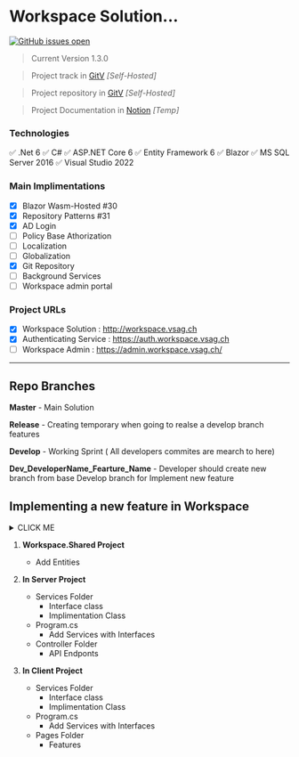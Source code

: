 # Workspace Solution...

[![GitHub issues open](https://img.shields.io/github/issues/network-tools/shconfparser.svg?maxAge=2592000)](http://git.workspace.vsag.ch/Dev_Team/Workspace/issues)



> Current Version 1.3.0

> Project track in [GitV](http://git.workspace.vsag.ch/Dev_Team/Workspace/projects) *[Self-Hosted]*

> Project repository in [GitV](http://git.workspace.vsag.ch/Dev_Team/Workspace) *[Self-Hosted]*

> Project Documentation in [Notion](https://hiruna.notion.site/VS-Workspace-ab113a9758d14836b37e2d16f4b7dbed) *[Temp]*

### Technologies

:white_check_mark:
.Net 6
:white_check_mark:
C#
:white_check_mark:
ASP.NET Core 6
:white_check_mark:
Entity Framework 6
:white_check_mark:
Blazor
:white_check_mark:
MS SQL Server 2016
:white_check_mark:
Visual Studio 2022


### Main Implimentations
- [x] Blazor Wasm-Hosted #30
- [x] Repository Patterns #31
- [x] AD Login
- [ ] Policy Base Athorization
- [ ] Localization
- [ ] Globalization
- [x] Git Repository
- [ ] Background Services
- [ ] Workspace admin portal

### Project URLs
- [x] Workspace Solution : http://workspace.vsag.ch
- [x] Authenticating Service : https://auth.workspace.vsag.ch
- [ ] Workspace Admin : https://admin.workspace.vsag.ch/

-----

## Repo Branches

**Master** - Main Solution

**Release** - Creating temporary when going to realse a develop branch features

**Develop** - Working Sprint ( All developers commites are mearch to here)

**Dev_DeveloperName_Fearture_Name** - Developer should create new branch from base Develop branch for Implement new feature


## Implementing a new feature in Workspace

<details><summary>CLICK ME</summary>
<p>

#### We can hide anything, even code!

```ruby
   puts "Hello World"
```

</p>
</details>

1. **Workspace.Shared Project**
    - Add Entities

2. **In Server Project**
    - Services Folder
        - Interface class
        - Implimentation Class	
	- Program.cs
		- Add Services with Interfaces
	- Controller Folder
		- API Endponts

2. **In Client Project**
	- Services Folder
		- Interface class
		- Implimentation Class
	- Program.cs
		- Add Services with Interfaces
	- Pages Folder
		- Features

